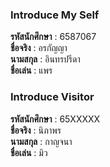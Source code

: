 ### Introduce My Self
**รหัสนักศึกษา**  : 6587067<br>
**ชื่อจริง** : อรกัญญา<br>
**นามสกุล** : อินทรปรีดา<br>
**ชื่อเล่น** : แพร<br>

### Introduce Visitor
**รหัสนักศึกษา**  : 65XXXXX<br>
**ชื่อจริง** : นิภาพร<br>
**นามสกุล** : กาญจนา<br>
**ชื่อเล่น** : มิว<br>
